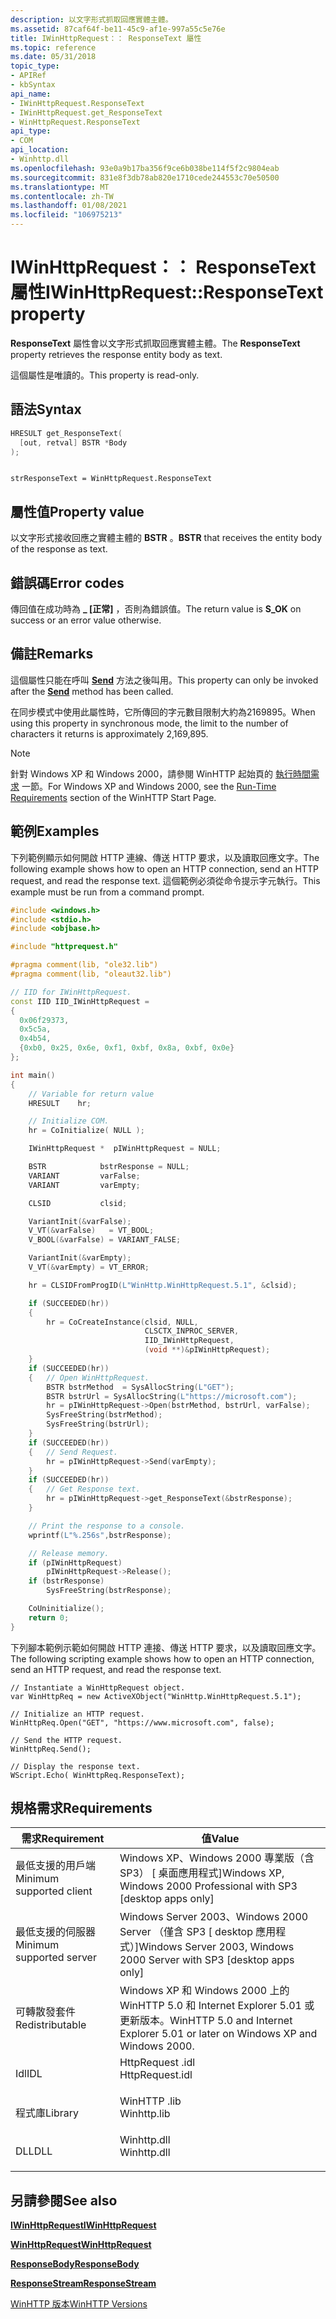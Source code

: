 ```yaml
---
description: 以文字形式抓取回應實體主體。
ms.assetid: 87caf64f-be11-45c9-af1e-997a55c5e76e
title: IWinHttpRequest：： ResponseText 屬性
ms.topic: reference
ms.date: 05/31/2018
topic_type:
- APIRef
- kbSyntax
api_name:
- IWinHttpRequest.ResponseText
- IWinHttpRequest.get_ResponseText
- WinHttpRequest.ResponseText
api_type:
- COM
api_location:
- Winhttp.dll
ms.openlocfilehash: 93e0a9b17ba356f9ce6b038be114f5f2c9804eab
ms.sourcegitcommit: 831e8f3db78ab820e1710cede244553c70e50500
ms.translationtype: MT
ms.contentlocale: zh-TW
ms.lasthandoff: 01/08/2021
ms.locfileid: "106975213"
---
```

# <a name="iwinhttprequestresponsetext-property"></a><span data-ttu-id="919e2-103">IWinHttpRequest：： ResponseText 屬性</span><span class="sxs-lookup"><span data-stu-id="919e2-103">IWinHttpRequest::ResponseText property</span></span>

<span data-ttu-id="919e2-104">**ResponseText** 屬性會以文字形式抓取回應實體主體。</span><span class="sxs-lookup"><span data-stu-id="919e2-104">The **ResponseText** property retrieves the response entity body as text.</span></span>

<span data-ttu-id="919e2-105">這個屬性是唯讀的。</span><span class="sxs-lookup"><span data-stu-id="919e2-105">This property is read-only.</span></span>

## <a name="syntax"></a><span data-ttu-id="919e2-106">語法</span><span class="sxs-lookup"><span data-stu-id="919e2-106">Syntax</span></span>


```C++
HRESULT get_ResponseText(
  [out, retval] BSTR *Body
);
```


```JScript

strResponseText = WinHttpRequest.ResponseText
```





## <a name="property-value"></a><span data-ttu-id="919e2-107">屬性值</span><span class="sxs-lookup"><span data-stu-id="919e2-107">Property value</span></span>

<span data-ttu-id="919e2-108">以文字形式接收回應之實體主體的 **BSTR** 。</span><span class="sxs-lookup"><span data-stu-id="919e2-108">**BSTR** that receives the entity body of the response as text.</span></span>

## <a name="error-codes"></a><span data-ttu-id="919e2-109">錯誤碼</span><span class="sxs-lookup"><span data-stu-id="919e2-109">Error codes</span></span>

<span data-ttu-id="919e2-110">傳回值在成功時為 **\_ [正常]** ，否則為錯誤值。</span><span class="sxs-lookup"><span data-stu-id="919e2-110">The return value is **S\_OK** on success or an error value otherwise.</span></span>

## <a name="remarks"></a><span data-ttu-id="919e2-111">備註</span><span class="sxs-lookup"><span data-stu-id="919e2-111">Remarks</span></span>

<span data-ttu-id="919e2-112">這個屬性只能在呼叫 [**Send**](iwinhttprequest-send.md) 方法之後叫用。</span><span class="sxs-lookup"><span data-stu-id="919e2-112">This property can only be invoked after the [**Send**](iwinhttprequest-send.md) method has been called.</span></span>

<span data-ttu-id="919e2-113">在同步模式中使用此屬性時，它所傳回的字元數目限制大約為2169895。</span><span class="sxs-lookup"><span data-stu-id="919e2-113">When using this property in synchronous mode, the limit to the number of characters it returns is approximately 2,169,895.</span></span>

> [!Note]  
> <span data-ttu-id="919e2-114">針對 Windows XP 和 Windows 2000，請參閱 WinHTTP 起始頁的 [執行時間需求](winhttp-start-page.md) 一節。</span><span class="sxs-lookup"><span data-stu-id="919e2-114">For Windows XP and Windows 2000, see the [Run-Time Requirements](winhttp-start-page.md) section of the WinHTTP Start Page.</span></span>

 

## <a name="examples"></a><span data-ttu-id="919e2-115">範例</span><span class="sxs-lookup"><span data-stu-id="919e2-115">Examples</span></span>

<span data-ttu-id="919e2-116">下列範例顯示如何開啟 HTTP 連線、傳送 HTTP 要求，以及讀取回應文字。</span><span class="sxs-lookup"><span data-stu-id="919e2-116">The following example shows how to open an HTTP connection, send an HTTP request, and read the response text.</span></span> <span data-ttu-id="919e2-117">這個範例必須從命令提示字元執行。</span><span class="sxs-lookup"><span data-stu-id="919e2-117">This example must be run from a command prompt.</span></span>


```C++
#include <windows.h>
#include <stdio.h>
#include <objbase.h>

#include "httprequest.h"

#pragma comment(lib, "ole32.lib")
#pragma comment(lib, "oleaut32.lib")

// IID for IWinHttpRequest.
const IID IID_IWinHttpRequest =
{
  0x06f29373,
  0x5c5a,
  0x4b54,
  {0xb0, 0x25, 0x6e, 0xf1, 0xbf, 0x8a, 0xbf, 0x0e}
};

int main()
{
    // Variable for return value
    HRESULT    hr;

    // Initialize COM.
    hr = CoInitialize( NULL );

    IWinHttpRequest *  pIWinHttpRequest = NULL;

    BSTR            bstrResponse = NULL;
    VARIANT         varFalse;
    VARIANT         varEmpty;

    CLSID           clsid;

    VariantInit(&varFalse);
    V_VT(&varFalse)   = VT_BOOL;
    V_BOOL(&varFalse) = VARIANT_FALSE;

    VariantInit(&varEmpty);
    V_VT(&varEmpty) = VT_ERROR;

    hr = CLSIDFromProgID(L"WinHttp.WinHttpRequest.5.1", &clsid);

    if (SUCCEEDED(hr))
    {
        hr = CoCreateInstance(clsid, NULL,
                              CLSCTX_INPROC_SERVER,
                              IID_IWinHttpRequest,
                              (void **)&pIWinHttpRequest);
    }
    if (SUCCEEDED(hr))
    {   // Open WinHttpRequest.
        BSTR bstrMethod  = SysAllocString(L"GET");
        BSTR bstrUrl = SysAllocString(L"https://microsoft.com");
        hr = pIWinHttpRequest->Open(bstrMethod, bstrUrl, varFalse);
        SysFreeString(bstrMethod);
        SysFreeString(bstrUrl);
    }
    if (SUCCEEDED(hr))
    {   // Send Request.
        hr = pIWinHttpRequest->Send(varEmpty);
    }
    if (SUCCEEDED(hr))
    {   // Get Response text.
        hr = pIWinHttpRequest->get_ResponseText(&bstrResponse);
    }

    // Print the response to a console.
    wprintf(L"%.256s",bstrResponse);

    // Release memory.
    if (pIWinHttpRequest)
        pIWinHttpRequest->Release();
    if (bstrResponse)
        SysFreeString(bstrResponse);

    CoUninitialize();
    return 0;
}

```



<span data-ttu-id="919e2-118">下列腳本範例示範如何開啟 HTTP 連接、傳送 HTTP 要求，以及讀取回應文字。</span><span class="sxs-lookup"><span data-stu-id="919e2-118">The following scripting example shows how to open an HTTP connection, send an HTTP request, and read the response text.</span></span>


```JScript
// Instantiate a WinHttpRequest object.
var WinHttpReq = new ActiveXObject("WinHttp.WinHttpRequest.5.1");

// Initialize an HTTP request.  
WinHttpReq.Open("GET", "https://www.microsoft.com", false);

// Send the HTTP request.
WinHttpReq.Send(); 

// Display the response text.
WScript.Echo( WinHttpReq.ResponseText);
```



## <a name="requirements"></a><span data-ttu-id="919e2-119">規格需求</span><span class="sxs-lookup"><span data-stu-id="919e2-119">Requirements</span></span>



| <span data-ttu-id="919e2-120">需求</span><span class="sxs-lookup"><span data-stu-id="919e2-120">Requirement</span></span> | <span data-ttu-id="919e2-121">值</span><span class="sxs-lookup"><span data-stu-id="919e2-121">Value</span></span> |
|-------------------------------------|--------------------------------------------------------------------------------------------|
| <span data-ttu-id="919e2-122">最低支援的用戶端</span><span class="sxs-lookup"><span data-stu-id="919e2-122">Minimum supported client</span></span><br/> | <span data-ttu-id="919e2-123">Windows XP、Windows 2000 專業版（含 SP3） \[ 桌面應用程式\]</span><span class="sxs-lookup"><span data-stu-id="919e2-123">Windows XP, Windows 2000 Professional with SP3 \[desktop apps only\]</span></span><br/>            |
| <span data-ttu-id="919e2-124">最低支援的伺服器</span><span class="sxs-lookup"><span data-stu-id="919e2-124">Minimum supported server</span></span><br/> | <span data-ttu-id="919e2-125">Windows Server 2003、Windows 2000 Server （僅含 SP3 \[ desktop 應用程式）\]</span><span class="sxs-lookup"><span data-stu-id="919e2-125">Windows Server 2003, Windows 2000 Server with SP3 \[desktop apps only\]</span></span><br/>         |
| <span data-ttu-id="919e2-126">可轉散發套件</span><span class="sxs-lookup"><span data-stu-id="919e2-126">Redistributable</span></span><br/>          | <span data-ttu-id="919e2-127">Windows XP 和 Windows 2000 上的 WinHTTP 5.0 和 Internet Explorer 5.01 或更新版本。</span><span class="sxs-lookup"><span data-stu-id="919e2-127">WinHTTP 5.0 and Internet Explorer 5.01 or later on Windows XP and Windows 2000.</span></span><br/> |
| <span data-ttu-id="919e2-128">Idl</span><span class="sxs-lookup"><span data-stu-id="919e2-128">IDL</span></span><br/>                      | <dl> <span data-ttu-id="919e2-129"><dt>HttpRequest .idl</dt></span><span class="sxs-lookup"><span data-stu-id="919e2-129"><dt>HttpRequest.idl</dt></span></span> </dl> |
| <span data-ttu-id="919e2-130">程式庫</span><span class="sxs-lookup"><span data-stu-id="919e2-130">Library</span></span><br/>                  | <dl> <span data-ttu-id="919e2-131"><dt>WinHTTP .lib</dt></span><span class="sxs-lookup"><span data-stu-id="919e2-131"><dt>Winhttp.lib</dt></span></span> </dl>     |
| <span data-ttu-id="919e2-132">DLL</span><span class="sxs-lookup"><span data-stu-id="919e2-132">DLL</span></span><br/>                      | <dl> <span data-ttu-id="919e2-133"><dt>Winhttp.dll</dt></span><span class="sxs-lookup"><span data-stu-id="919e2-133"><dt>Winhttp.dll</dt></span></span> </dl>     |



## <a name="see-also"></a><span data-ttu-id="919e2-134">另請參閱</span><span class="sxs-lookup"><span data-stu-id="919e2-134">See also</span></span>

<dl> <dt>

[<span data-ttu-id="919e2-135">**IWinHttpRequest**</span><span class="sxs-lookup"><span data-stu-id="919e2-135">**IWinHttpRequest**</span></span>](iwinhttprequest-interface.md)
</dt> <dt>

[<span data-ttu-id="919e2-136">**WinHttpRequest**</span><span class="sxs-lookup"><span data-stu-id="919e2-136">**WinHttpRequest**</span></span>](winhttprequest.md)
</dt> <dt>

[<span data-ttu-id="919e2-137">**ResponseBody**</span><span class="sxs-lookup"><span data-stu-id="919e2-137">**ResponseBody**</span></span>](iwinhttprequest-responsebody.md)
</dt> <dt>

[<span data-ttu-id="919e2-138">**ResponseStream**</span><span class="sxs-lookup"><span data-stu-id="919e2-138">**ResponseStream**</span></span>](iwinhttprequest-responsestream.md)
</dt> <dt>

[<span data-ttu-id="919e2-139">WinHTTP 版本</span><span class="sxs-lookup"><span data-stu-id="919e2-139">WinHTTP Versions</span></span>](winhttp-versions.md)
</dt> </dl>

 

 




